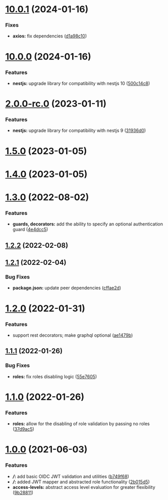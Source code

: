 # [10.0.1](https://github.com/ifjkt/nest-oidc/compare/10.0.0...10.0.1) (2024-01-16)

### Fixes

- **axios:** fix dependencies ([d1a98c10](https://github.com/ifjkt/nest-oidc/commit/d1a98c10f0b4c045885fa103809c9998d5f1507d))

# [10.0.0](https://github.com/ifjkt/nest-oidc/compare/2.0.0...10.0.0) (2024-01-16)

### Features

- **nestjs:** upgrade library for compatibility with nestjs 10 ([500c14c8](https://github.com/ifjkt/nest-oidc/commit/500c14c819ef7448766abd28f31ad5b0e9db0a63))

# [2.0.0-rc.0](https://github.com/5-stones/nest-oidc/compare/v1.5.0...v2.0.0-rc.0) (2023-01-11)

### Features

- **nestjs:** upgrade library for compatibility with nestjs 9 ([31936d0](https://github.com/5-stones/nest-oidc/commit/31936d0a5cef3054b0f996116213490bf9d16879))

# [1.5.0](https://github.com/5-stones/nest-oidc/compare/v1.4.0...v1.5.0) (2023-01-05)

# [1.4.0](https://github.com/5-stones/nest-oidc/compare/v1.3.0...v1.4.0) (2023-01-05)

# [1.3.0](https://github.com/5-stones/nest-oidc/compare/v1.2.2...v1.3.0) (2022-08-02)

### Features

- **guards, decorators:** add the ability to specify an optional authentication guard ([4e4dcc5](https://github.com/5-stones/nest-oidc/commit/4e4dcc586c4209570596e67506351c0fdc07ccc5))

## [1.2.2](https://github.com/5-stones/nest-oidc/compare/v1.2.1...v1.2.2) (2022-02-08)

## [1.2.1](https://github.com/5-stones/nest-oidc/compare/v1.2.0...v1.2.1) (2022-02-04)

### Bug Fixes

- **package.json:** update peer dependencies ([cffae2d](https://github.com/5-stones/nest-oidc/commit/cffae2d9eb202b8e5598de487c62fdaa1f5dee6c))

# [1.2.0](https://github.com/5-stones/nest-oidc/compare/v1.1.1...v1.2.0) (2022-01-31)

### Features

- support rest decorators; make graphql optional ([ae1479b](https://github.com/5-stones/nest-oidc/commit/ae1479b643f14a1f115e56d21aa9c8fa40656d02))

## [1.1.1](https://github.com/5-stones/nest-oidc/compare/v1.1.0...v1.1.1) (2022-01-26)

### Bug Fixes

- **roles:** fix roles disabling logic ([55e7605](https://github.com/5-stones/nest-oidc/commit/55e76054cc3e11c8a8d14e82cfd6f442d655ac3f))

# [1.1.0](https://github.com/5-stones/nest-oidc/compare/v1.0.0...v1.1.0) (2022-01-26)

### Features

- **roles:** allow for the disabling of role validation by passing no roles ([37d9ac5](https://github.com/5-stones/nest-oidc/commit/37d9ac5265a1e5eb2c6a9fecc5c0658d1a21a6db))

# [1.0.0](https://github.com/5-stones/nest-oidc/compare/b749f68d48291c236961be5ff0eb36d61b5a081e...v1.0.0) (2021-06-03)

### Features

- **_/_:** add basic OIDC JWT validation and utilities ([b749f68](https://github.com/5-stones/nest-oidc/commit/b749f68d48291c236961be5ff0eb36d61b5a081e))
- **_/_:** added JWT mapper and abstracted role functionality ([2b015d5](https://github.com/5-stones/nest-oidc/commit/2b015d5ccb5b64367d6c5e0c8f23496f56dc7a2c))
- **access-levels:** abstract access level evaluation for greater flexibility ([9b28811](https://github.com/5-stones/nest-oidc/commit/9b28811120a4bfa5fb2b952baf2ebdee4b1de299))
